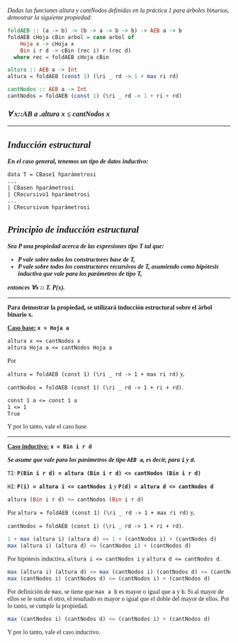 <font face="LaTeX">

*Dadas las funciones altura y cantNodos definidas en la práctica 1 para árboles binarios, demostrar la siguiente propiedad:*

```haskell
foldAEB :: (a -> b) -> (b -> a -> b -> b) -> AEB a -> b
foldAEB cHoja cBin arbol = case arbol of
    Hoja x -> cHoja x
    Bin i r d -> cBin (rec i) r (rec d)
  where rec = foldAEB cHoja cBin 

altura :: AEB a -> Int
altura = foldAEB (const 1) (\ri _ rd -> 1 + max ri rd)

cantNodos :: AEB a -> Int
cantNodos = foldAEB (const 1) (\ri _ rd -> 1 + ri + rd)
```

### *∀ x::AB a .altura x ≤ cantNodos x*

---

*Inducción estructural*
---
<strong>*En el caso general, tenemos un tipo de datos inductivo:* </strong>

```LaTeX
data T = CBase1 hparámetrosi
...
| CBasen hparámetrosi
| CRecursivo1 hparámetrosi
...
| CRecursivom hparámetrosi
```
*Principio de inducción estructural*
---
<strong>*Sea P una propiedad acerca de las expresiones tipo T tal que:*
* *P vale sobre todos los constructores base de T,*
* *P vale sobre todos los constructores recursivos de T,
asumiendo como hipótesis inductiva que vale para los
parámetros de tipo T,*

*entonces ∀x :: T. P(x).* </strong>

---

<strong>Para demostrar la propiedad, se utilizará inducción estructural sobre el árbol binario x.</strong>

<strong><u>Caso base:</u> `x = Hoja a`</strong>

```LaTeX
altura x <= cantNodos x
altura Hoja a <= cantNodos Hoja a
```
Por 

`altura = foldAEB (const 1) (\ri _ rd -> 1 + max ri rd)` y,

 `cantNodos = foldAEB (const 1) (\ri _ rd -> 1 + ri + rd)`.

```LaTeX
const 1 a <= const 1 a
1 <= 1
True
```
Y por lo tanto, vale el caso base.

---

<strong><u>Caso inductivo:</u> `x = Bin i r d`</strong>

<strong>*Se asume que vale para los parámetros de tipo `AEB a`, es decir, para `i` y `d`.*</strong>

`TI`: <strong>`P(Bin i r d) = altura (Bin i r d) <= cantNodos (Bin i r d)`</strong>

`HI`: <strong>`P(i) = altura i <= cantNodos i`</strong> y <strong>`P(d) = altura d <= cantNodos d`</strong>

```hs
altura (Bin i r d) <= cantNodos (Bin i r d)
```

Por `altura = foldAEB (const 1) (\ri _ rd -> 1 + max ri rd)` y,

 `cantNodos = foldAEB (const 1) (\ri _ rd -> 1 + ri + rd)`.

```hs
1 + max (altura i) (altura d) <= 1 + (cantNodos i) + (cantNodos d)
max (altura i) (altura d) <= (cantNodos i) + (cantNodos d)
```

Por hipótesis inductiva, `altura i <= cantNodos i` y `altura d <= cantNodos d`.

```hs
max (altura i) (altura d) <= max (cantNodos i) (cantNodos d) <= (cantNodos i) + (cantNodos d)
max (cantNodos i) (cantNodos d) <= (cantNodos i) + (cantNodos d)
```

Por definición de `max`, se tiene que `max a b` es mayor o igual que `a` y `b`. Si al mayor de ellos se le suma el otro, el resultado es mayor o igual que el doble del mayor de ellos. Por lo tanto, se cumple la propiedad.

```hs
max (cantNodos i) (cantNodos d) <= (cantNodos i) + (cantNodos d)
```

Y por lo tanto, vale el caso inductivo.

</font>